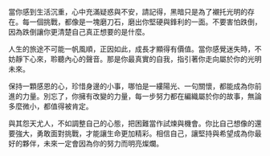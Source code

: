 當你感到生活沉重，心中充滿疑惑與不安，請記得，黑暗只是為了襯托光明的存在。每一個挑戰，都像是一塊磨刀石，磨出你堅硬與鋒利的一面。不要害怕跌倒，因為跌倒讓你更清楚自己真正想要的是什麼。

人生的旅途不可能一帆風順，正因如此，成長才顯得有價值。當你感覺迷失時，不妨靜下心來，聆聽內心的聲音。那是你最真實的自我，指引著你走向屬於你的光明未來。

保持一顆感恩的心，珍惜身邊的小事，哪怕是一縷陽光、一句關懷，都能成為你前進的力量。別忘了，你擁有改變的力量，每一步努力都在編織屬於你的故事，無論多麼微小，都值得被肯定。

與其怨天尤人，不如調整自己的心態，把困難當作試煉與機會。你比自己想像的還要強大，勇敢面對挑戰，才能讓生命更加精彩。相信自己，讓堅持與希望成為你最好的夥伴，未來一定會因為你的努力而明亮燦爛。